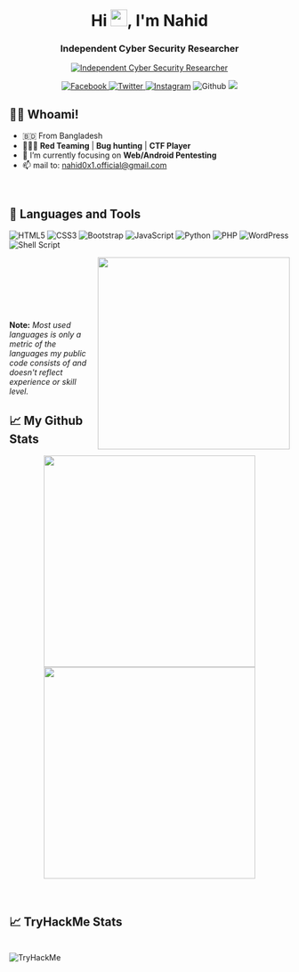 <div align="center">
<h1 align="center">Hi <img src="https://raw.githubusercontent.com/MartinHeinz/MartinHeinz/master/wave.gif" height="30px"  width="30px">, I'm Nahid</h1>
<h3 align="center">Independent Cyber Security Researcher</h3>
<a href="https://facebook.com/nah1d0x1"> 
 
![Independent Cyber Security Researcher](https://cdn.shopify.com/s/files/1/0270/7089/0078/files/Alien_Banner_GIF_4802_7dc32ddd-616a-415a-8259-b772bafee490.gif?v=1631815853)

![Facebook](https://img.shields.io/badge/nahid0x1-%231877F2.svg?style=flat&logo=Facebook&logoColor=white)
</a><a href="https://twitter.com/nahid0x1">
 ![Twitter](https://img.shields.io/badge/nahid0x1-%231DA1F2.svg?style=flat&logo=Twitter&logoColor=white)
 </a><a href="https://instagram.com/nah1d0x1"> ![Instagram](https://img.shields.io/badge/nahid0x1-%23E4405F.svg?style=flat&logo=Instagram&logoColor=white)</a> ![Github](https://img.shields.io/github/followers/nahid0x1?label=Github&style=flat&logoColor=white)
![](https://visitor-badge.glitch.me/badge?page_id=nahid0x1)

</div>

## 🙋‍♂️ Whoami!
- 🇧🇩  From Bangladesh
- 🧑🏻‍💻 **Red Teaming** | **Bug hunting** | **CTF Player**
- 🌱 I’m currently focusing on **Web/Android Pentesting**
- 📫 mail to: nahid0x1.official@gmail.com

<br>

## 🚀 Languages and Tools

<div align="left" width="350">
 
 ![HTML5](https://img.shields.io/badge/html5-%23E34F26.svg?style=flat-square&logo=html5&logoColor=white) 
 ![CSS3](https://img.shields.io/badge/css3-%231572B6.svg?style=flat-square&logo=css3&logoColor=white) 
 ![Bootstrap](https://img.shields.io/badge/bootstrap-%23563D7C.svg?style=flat-square&logo=bootstrap&logoColor=white) 
 ![JavaScript](https://img.shields.io/badge/javascript-%23323330.svg?style=flat-square&logo=javascript&logoColor=%23F7DF1E) 
 ![Python](https://img.shields.io/badge/python-%2314354C.svg?style=flat-square&logo=python&logoColor=white)
 ![PHP](https://img.shields.io/badge/php-%23777BB4.svg?style=flat-square&logo=php&logoColor=white) 
 ![WordPress](https://img.shields.io/badge/WordPress-%23117AC9.svg?style=flat-square&logo=WordPress&logoColor=white) 
 ![Shell Script](https://img.shields.io/badge/shell_script-%23121011.svg?style=flat-square&logo=gnu-bash&logoColor=white)
</div>
<img align='right' src="https://github-readme-stats.vercel.app/api/top-langs/?username=nahid0x1&langs_count=8&count_private=true&layout=compact&theme=radical&hide_border=true&hide=c" width="345"><br>

<br><br><br><br><p>

 **Note:** <em>Most used languages is only a metric of the languages my public code consists of and doesn't reflect experience or skill level.</em>
</p>

## 📈 My Github Stats
<div align="center">
<img src="https://github-readme-stats.vercel.app/api?username=nahid0x1&show_icons=true&count_private=true&theme=radical&hide_border=true" width="380"/>
<img src="https://github-readme-streak-stats.herokuapp.com/?user=nahid0x1&theme=radical&hide_border=true" width=380/>
</div>
<br>
<br>

## 📈 TryHackMe Stats

<br>

<img src="https://tryhackme-badges.s3.amazonaws.com/Nahid0x1.png" alt="TryHackMe">

<br>
